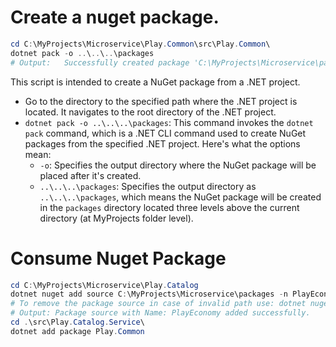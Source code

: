 # Create a nuget package.
```ps1
cd C:\MyProjects\Microservice\Play.Common\src\Play.Common\
dotnet pack -o ..\..\..\packages
# Output:   Successfully created package 'C:\MyProjects\Microservice\packages\Play.Common.1.0.0.nupkg'.
```
This script is intended to create a NuGet package from a .NET project. 

- Go to the directory to the specified path where the .NET project is located. It navigates to the root directory of the .NET project.
- `dotnet pack -o ..\..\..\packages`: This command invokes the `dotnet pack` command, which is a .NET CLI command used to create NuGet packages from the specified .NET project. Here's what the options mean:
	- `-o`: Specifies the output directory where the NuGet package will be placed after it's created.
	- `..\..\..\packages`: Specifies the output directory as `..\..\..\packages`, which means the NuGet package will be created in the `packages` directory located three levels above the current directory (at MyProjects folder level). 
	   
# Consume Nuget Package
```ps1
cd C:\MyProjects\Microservice\Play.Catalog
dotnet nuget add source C:\MyProjects\Microservice\packages -n PlayEconomy
# To remove the package source in case of invalid path use: dotnet nuget remove source PlayEconomy 
# Output: Package source with Name: PlayEconomy added successfully.
cd .\src\Play.Catalog.Service\
dotnet add package Play.Common
```

